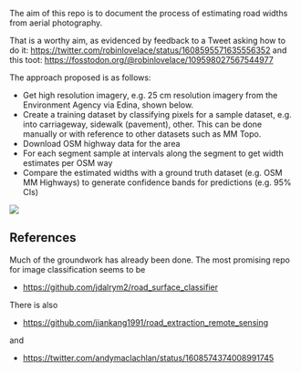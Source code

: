 

The aim of this repo is to document the process of estimating road widths from aerial photography.

That is a worthy aim, as evidenced by feedback to a Tweet asking how to do it: https://twitter.com/robinlovelace/status/1608595571635556352 and this toot: https://fosstodon.org/@robinlovelace/109598027567544977

The approach proposed is as follows:

- Get high resolution imagery, e.g. 25 cm resolution imagery from the Environment Agency via Edina, shown below.
- Create a training dataset by classifying pixels for a sample dataset, e.g. into carriageway, sidewalk (pavement), other. This can be done manually or with reference to other datasets such as MM Topo.
- Download OSM highway data for the area
- For each segment sample at intervals along the segment to get width estimates per OSM way
- Compare the estimated widths with a ground truth dataset (e.g. OSM MM Highways) to generate confidence bands for predictions (e.g. 95% CIs)

![](https://user-images.githubusercontent.com/1825120/210060557-16d93c23-c840-41f5-9d3b-2da4c4eb3d97.png)

## References

Much of the groundwork has already been done.
The most promising repo for image classification seems to be 

- https://github.com/jdalrym2/road_surface_classifier

There is also

- https://github.com/jiankang1991/road_extraction_remote_sensing

and 

- https://twitter.com/andymaclachlan/status/1608574374008991745

